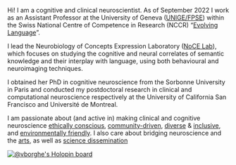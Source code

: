 Hi! I am a cognitive and clinical neuroscientist. As of September 2022 I work as an Assistant Professor at the University of Geneva ([UNIGE/FPSE](https://www.unige.ch/fapse/)) within the Swiss National Centre of Competence in Research (NCCR) “[Evolving Language](https://evolvinglanguage.ch/)”. 

I lead the Neurobiology of Concepts Expression Laboratory ([NoCE Lab](https://evolvinglanguage.ch/)), which focuses on studying the cognitive and neural correlates of semantic knowledge and their interplay with language, using both behavioural and neuroimaging techniques. 

I obtained her PhD in cognitive neuroscience from the Sorbonne University in Paris and conducted my postdoctoral research in clinical and computational neuroscience respectively at the University of California San Francisco and Université de Montreal. 

I am passionate about (and active in) making clinical and cognitive neuroscience [ethically conscious](https://onlinelibrary.wiley.com/doi/10.1002/hbm.25351), [community-driven](https://linkinghub.elsevier.com/retrieve/pii/S0896627321002312), [diverse](https://doi.org/10.1016/j.neuroimage.2021.117742) & [inclusive](https://www.winrepo.org/about/), and [environmentally friendly](https://osf.io/6zysw/). I also care about bridging neuroscience and the [arts](https://apertureneuropub.cloud68.co/articles/55/), as well as [science dissemination]([https://www.winrepo.org/about/](https://sites.google.com/view/penne-amiche-della-scienza/chi-siamo?authuser=0))




[![@vborghe's Holopin board](https://holopin.me/vborghe)](https://holopin.io/@vborghe)
